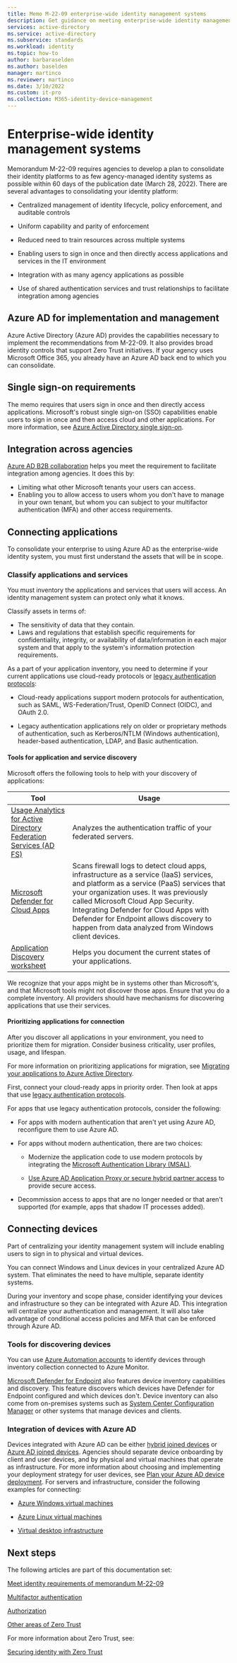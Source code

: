 ```yaml
---
title: Memo M-22-09 enterprise-wide identity management systems
description: Get guidance on meeting enterprise-wide identity management system requirements outlined in US government OMB memorandum M-22-09.
services: active-directory 
ms.service: active-directory
ms.subservice: standards
ms.workload: identity
ms.topic: how-to
author: barbaraselden
ms.author: baselden
manager: martinco
ms.reviewer: martinco
ms.date: 3/10/2022
ms.custom: it-pro
ms.collection: M365-identity-device-management
---
```


# Enterprise-wide identity management systems

Memorandum M-22-09 requires agencies to develop a plan to consolidate their identity platforms to as few agency-managed identity systems as possible within 60 days of the publication date (March 28, 2022). There are several advantages to consolidating your identity platform:

* Centralized management of identity lifecycle, policy enforcement, and auditable controls

* Uniform capability and parity of enforcement 

* Reduced need to train resources across multiple systems

* Enabling users to sign in once and then directly access applications and services in the IT environment

* Integration with as many agency applications as possible

* Use of shared authentication services and trust relationships to facilitate integration among agencies 

## Azure AD for implementation and management

Azure Active Directory (Azure AD) provides the capabilities necessary to implement the recommendations from M-22-09. It also provides broad identity controls that support Zero Trust initiatives. If your agency uses Microsoft Office 365, you already have an Azure AD back end to which you can consolidate.

## Single sign-on requirements

The memo requires that users sign in once and then directly access applications. Microsoft's robust single sign-on (SSO) capabilities enable users to sign in once and then access cloud and other applications. For more information, see [Azure Active Directory single sign-on](../hybrid/how-to-connect-sso.md).

## Integration across agencies

[Azure AD B2B collaboration](../external-identities/what-is-b2b.md) helps you meet the requirement to facilitate integration among agencies. It does this by:

- Limiting what other Microsoft tenants your users can access.
- Enabling you to allow access to users whom you don't have to manage in your own tenant, but whom you can subject to your multifactor authentication (MFA) and other access requirements.

## Connecting applications

To consolidate your enterprise to using Azure AD as the enterprise-wide identity system, you must first understand the assets that will be in scope. 

### Classify applications and services

You must inventory the applications and services that users will access. An identity management system can protect only what it knows. 

Classify assets in terms of:

- The sensitivity of data that they contain.
- Laws and regulations that establish specific requirements for confidentiality, integrity, or availability of data/information in each major system and that apply to the system's information protection requirements.

As a part of your application inventory, you need to determine if your current applications use cloud-ready protocols or [legacy authentication protocols](../fundamentals/auth-sync-overview.md):

* Cloud-ready applications support modern protocols for authentication, such as SAML, WS-Federation/Trust, OpenID Connect (OIDC), and OAuth 2.0.

* Legacy authentication applications rely on older or proprietary methods of authentication, such as Kerberos/NTLM (Windows authentication), header-based authentication, LDAP, and Basic authentication. 

#### Tools for application and service discovery 

Microsoft offers the following tools to help with your discovery of applications:

| Tool| Usage |
| - | - |
| [Usage Analytics for Active Directory Federation Services (AD FS)](../hybrid/how-to-connect-health-adfs.md)| Analyzes the authentication traffic of your federated servers. |
| [Microsoft Defender for Cloud Apps](%20/defender-cloud-apps/what-is-defender-for-cloud-apps)| Scans firewall logs to detect cloud apps, infrastructure as a service (IaaS) services, and platform as a service (PaaS) services that your organization uses. It was previously called Microsoft Cloud App Security. Integrating Defender for Cloud Apps with Defender for Endpoint allows discovery to happen from data analyzed from Windows client devices. |
| [Application Discovery worksheet](https://download.microsoft.com/download/2/8/3/283F995C-5169-43A0-B81D-B0ED539FB3DD/Application%20Discovery%20worksheet.xlsx)| Helps you document the current states of your applications. |

We recognize that your apps might be in systems other than Microsoft's, and that Microsoft tools might not discover those apps. Ensure that you do a complete inventory. All providers should have mechanisms for discovering applications that use their services. 

#### Prioritizing applications for connection

After you discover all applications in your environment, you need to prioritize them for migration. Consider business criticality, user profiles, usage, and lifespan. 

For more information on prioritizing applications for migration, see [Migrating your applications to Azure Active Directory](https://aka.ms/migrateapps/whitepaper). 

First, connect your cloud-ready apps in priority order. Then look at apps that use [legacy authentication protocols](../fundamentals/auth-sync-overview.md). 

For apps that use legacy authentication protocols, consider the following:

* For apps with modern authentication that aren't yet using Azure AD, reconfigure them to use Azure AD.

* For apps without modern authentication, there are two choices:

   * Modernize the application code to use modern protocols by integrating the [Microsoft Authentication Library (MSAL)](../develop/v2-overview.md).

   *  [Use Azure AD Application Proxy or secure hybrid partner access](../manage-apps/secure-hybrid-access.md) to provide secure access.

*  Decommission access to apps that are no longer needed or that aren't supported (for example, apps that shadow IT processes added). 

## Connecting devices

Part of centralizing your identity management system will include enabling users to sign in to physical and virtual devices. 

You can connect Windows and Linux devices in your centralized Azure AD system. That eliminates the need to have multiple, separate identity systems.

During your inventory and scope phase, consider identifying your devices and infrastructure so they can be integrated with Azure AD. This integration will centralize your authentication and management. It will also take advantage of conditional access policies and MFA that can be enforced through Azure AD. 

### Tools for discovering devices

You can use [Azure Automation accounts](../../automation/change-tracking/manage-inventory-vms.md) to identify devices through inventory collection connected to Azure Monitor. 

[Microsoft Defender for Endpoint](/microsoft-365/security/defender-endpoint/machines-view-overview) also features device inventory capabilities and discovery. This feature discovers which devices have Defender for Endpoint configured and which devices don't. Device inventory can also come from on-premises systems such as [System Center Configuration Manager](/mem/configmgr/core/clients/manage/inventory/introduction-to-hardware-inventory) or other systems that manage devices and clients. 

### Integration of devices with Azure AD

Devices integrated with Azure AD can be either [hybrid joined devices](../devices/concept-azure-ad-join-hybrid.md) or [Azure AD joined devices](../devices/concept-azure-ad-join.md). Agencies should separate device onboarding by client and user devices, and by physical and virtual machines that operate as infrastructure. For more information about choosing and implementing your deployment strategy for user devices, see [Plan your Azure AD device deployment](../devices/plan-device-deployment.md). For servers and infrastructure, consider the following examples for connecting:

* [Azure Windows virtual machines](../devices/howto-vm-sign-in-azure-ad-windows.md)

* [Azure Linux virtual machines](../devices/howto-vm-sign-in-azure-ad-linux.md)

* [Virtual desktop infrastructure](../devices/howto-device-identity-virtual-desktop-infrastructure.md)

## Next steps

The following articles are part of this documentation set:

[Meet identity requirements of memorandum M-22-09](memo-22-09-meet-identity-requirements.md)

[Multifactor authentication](memo-22-09-multi-factor-authentication.md)

[Authorization](memo-22-09-authorization.md)

[Other areas of Zero Trust](memo-22-09-other-areas-zero-trust.md)

For more information about Zero Trust, see:

[Securing identity with Zero Trust](/security/zero-trust/deploy/identity)
